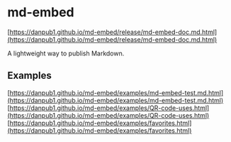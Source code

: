 # md-embed

[https://danpub1.github.io/md-embed/release/md-embed-doc.md.html](https://danpub1.github.io/md-embed/release/md-embed-doc.md.html)

A lightweight way to publish Markdown.

## Examples

[https://danpub1.github.io/md-embed/examples/md-embed-test.md.html](https://danpub1.github.io/md-embed/examples/md-embed-test.md.html)  
[https://danpub1.github.io/md-embed/examples/QR-code-uses.html](https://danpub1.github.io/md-embed/examples/QR-code-uses.html)  
[https://danpub1.github.io/md-embed/examples/favorites.html](https://danpub1.github.io/md-embed/examples/favorites.html)
